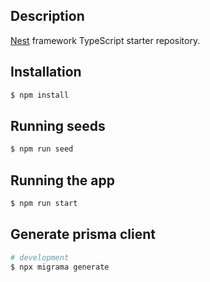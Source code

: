 ## Description

[Nest](https://github.com/nestjs/nest) framework TypeScript starter repository.

## Installation

```bash
$ npm install
```

## Running seeds

```bash
$ npm run seed
```

## Running the app

```bash
$ npm run start
```

## Generate prisma client

```bash
# development
$ npx migrama generate
```
